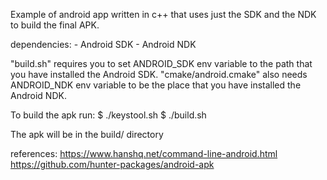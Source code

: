 Example of android app written in c++ that uses just the SDK and the NDK to build the final APK.

dependencies:
    - Android SDK
    - Android NDK

"build.sh" requires you to set ANDROID_SDK env variable to the path that you have installed the Android SDK. "cmake/android.cmake" also needs ANDROID_NDK env variable to be the place that you have installed the Android NDK.

To build the apk run:
$ ./keystool.sh
$ ./build.sh

The apk will be in the build/ directory

references:
https://www.hanshq.net/command-line-android.html
https://github.com/hunter-packages/android-apk